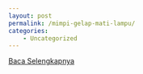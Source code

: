 ```yaml
---
layout: post
permalink: /mimpi-gelap-mati-lampu/
categories:
    - Uncategorized
---
```


[Baca Selengkapnya](/07)